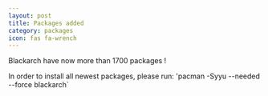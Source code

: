 ```yaml
---
layout: post
title: Packages added
category: packages
icon: fas fa-wrench
---
```


Blackarch have now more than 1700 packages !

In order to install all newest packages, please run: 'pacman -Syyu --needed --force blackarch`
